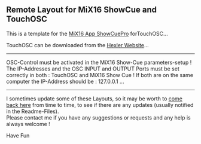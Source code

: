 ## Remote Layout for MiX16 ShowCue and TouchOSC
This is a template for the [MiX16 App ShowCuePro](https://mix16showcue.com/) forTouchOSC...

TouchOSC can be downloaded from the [Hexler Website](https://hexler.net/touchosc)...  

---
OSC-Control must be activated in the MiX16 Show-Cue parameters-setup !   
The IP-Addresses and the OSC INPUT and OUTPUT Ports must be set correctly in both : TouchOSC and MiX16 Show Cue !  If both are on the same computer the IP-Address should be : 127.0.0.1 ...       

---
I sometimes update some of these Layouts, so  it may be worth to [come back here](https://github.com/ziginfo/TouchOSC-Layouts/tree/main/MiX16_ShowCuePro) from time to time, to see if there are any updates (usually notified in the Readme-Files).     
Please contact me if you have any suggestions or requests and any help is always welcome !

Have Fun
